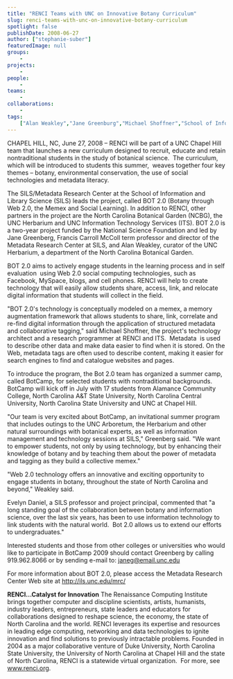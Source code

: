 ```yaml
---
title: "RENCI Teams with UNC on Innovative Botany Curriculum"
slug: renci-teams-with-unc-on-innovative-botany-curriculum
spotlight: false
publishDate: 2008-06-27
author: ["stephanie-suber"]
featuredImage: null
groups:
    - 
projects:
    - 
people:
    - 
teams: 
    - 
collaborations:
    - 
tags:
    ["Alan Weakley","Jane Greenburg","Michael Shoffner","School of Information and Library Sciences (SILS)"]
---
```

CHAPEL HILL, NC, June 27, 2008 – RENCI will be part of a UNC Chapel Hill team that launches a new curriculum designed to recruit, educate and retain nontraditional students in the study of botanical science.  The curriculum, which will be introduced to students this summer,  weaves together four key themes – botany, environmental conservation, the use of social technologies and metadata literacy.

The SILS/Metadata Research Center at the School of Information and Library Science (SILS) leads the project, called BOT 2.0 (Botany through Web 2.0, the Memex and Social Learning). In addition to RENCI, other partners in the project are the North Carolina Botanical Garden (NCBG), the UNC Herbarium and UNC Information Technology Services (ITS). BOT 2.0 is a two-year project funded by the National Science Foundation and led by Jane Greenberg, Francis Carroll McColl term professor and director of the Metadata Research Center at SILS, and Alan Weakley, curator of the UNC Herbarium, a department of the North Carolina Botanical Garden.

BOT 2.0 aims to actively engage students in the learning process and in self evaluation  using Web 2.0 social computing technologies, such as Facebook, MySpace, blogs, and cell phones. RENCI will help to create technology that will easily allow students share, access, link, and relocate digital information that students will collect in the field.

"BOT 2.0's technology is conceptually modeled on a memex, a memory augmentation framework that allows students to share, link, correlate and re-find digital information through the application of structured metadata and collaborative tagging," said Michael Shoffner, the project's technology architect and a research programmer at RENCI and ITS.  Metadata  is used to describe other data and make data easier to find when it is stored. On the Web, metadata tags are often used to describe content, making it easier for search engines to find and catalogue websites and pages.

To introduce the program, the Bot 2.0 team has organized a summer camp, called BotCamp, for selected students with nontraditional backgrounds. BotCamp will kick off in July with 17 students from Alamance Community College, North Carolina A&amp;T State University, North Carolina Central University, North Carolina State University and UNC at Chapel Hill.

"Our team is very excited about BotCamp, an invitational summer program that includes outings to the UNC Arboretum, the Herbarium and other natural surroundings with botanical experts, as well as information management and technology sessions at SILS," Greenberg said. "We want to empower students, not only by using technology, but by enhancing their knowledge of botany and by teaching them about the power of metadata and tagging as they build a collective memex."

"Web 2.0 technology offers an innovative and exciting opportunity to engage students in botany, throughout the state of North Carolina and beyond," Weakley said.

Evelyn Daniel, a SILS professor and project principal, commented that "a long standing goal of the collaboration between botany and information science, over the last six years, has been to use information technology to link students with the natural world.  Bot 2.0 allows us to extend our efforts to undergraduates."

Interested students and those from other colleges or universities who would like to participate in BotCamp 2009 should contact Greenberg by calling 919.962.8066 or by sending e-mail to: <a href="mailto:janeg@email.unc.edu">janeg@email.unc.edu</a>

For more information  about BOT 2.0, please access the Metadata Research Center Web site at <a href="http://ils.unc.edu/mrc/" target="_blank">http://ils.unc.edu/mrc/</a>

<strong>RENCI…Catalyst for  Innovation</strong>
The Renaissance Computing Institute brings together computer and discipline scientists, artists, humanists, industry leaders, entrepreneurs, state leaders and educators for collaborations designed to reshape science, the economy, the state of North Carolina and the world. RENCI leverages its expertise and resources in leading edge computing, networking and data technologies to ignite innovation and find solutions to previously intractable problems. Founded in 2004 as a major collaborative venture of Duke University, North Carolina State University, the University of North Carolina at Chapel Hill and the state of North Carolina, RENCI is a statewide virtual organization.  For more, see <a href="https://www.renci.org/">www.renci.org</a>.
